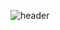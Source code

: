 ![header](https://capsule-render.vercel.app/api?type=waving&color=timeGradient&height=200&section=header&text=HelloWorld!%20!🖐🏼&fontSize=50&animation=twinkling)
